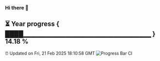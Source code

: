 ### Hi there 👋
⏳ Year progress { ████▁▁▁▁▁▁▁▁▁▁▁▁▁▁▁▁▁▁▁▁▁▁▁▁▁▁ } 14.18 %
---
⏰ Updated on Fri, 21 Feb 2025 18:10:58 GMT
![Progress Bar CI](https://github.com/Moyi321/Moyi321/workflows/Progress%20Bar%20CI/badge.svg)
